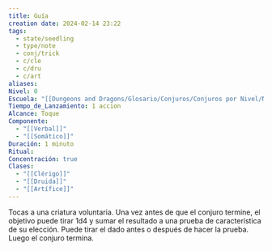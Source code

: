 ```yaml
---
title: Guía
creation date: 2024-02-14 23:22
tags:
  - state/seedling
  - type/note
  - conj/trick
  - c/cle
  - c/dru
  - c/art
aliases: 
Nivel: 0
Escuela: "[[Dungeons and Dragons/Glosario/Conjuros/Conjuros por Nivel/Nivel 4/Adivinación|Adivinación]]"
Tiempo_de_Lanzamiento: 1 accion
Alcance: Toque
Componente:
  - "[[Verbal]]"
  - "[[Somático]]"
Duración: 1 minuto
Ritual: 
Concentración: true
Clases:
  - "[[Clérigo]]"
  - "[[Druida]]"
  - "[[Artífice]]"
---
```

Tocas a una criatura voluntaria. Una vez antes de que el conjuro termine, el objetivo puede tirar 1d4 y sumar el resultado a una prueba de característica de su elección. Puede tirar el dado antes o después de hacer la prueba. Luego el conjuro termina.
